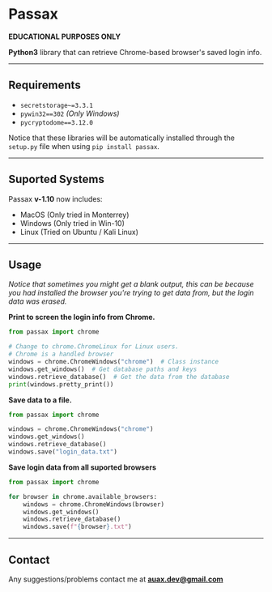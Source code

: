 # Passax

**EDUCATIONAL PURPOSES ONLY**

**Python3** library that can retrieve Chrome-based browser's saved login info.

---

## Requirements

- `secretstorage~=3.3.1`
- `pywin32==302` _(Only Windows)_
- `pycryptodome==3.12.0`

Notice that these libraries will be automatically installed through the `setup.py`
file when using `pip install passax`.

---

## Suported Systems
Passax **v-1.10** now includes:
- MacOS (Only tried in Monterrey)
- Windows (Only tried in Win-10)
- Linux (Tried on Ubuntu / Kali Linux)

---
## Usage

_Notice that sometimes you might get a blank output, this can be because you had installed the browser you're trying to
get data from, but the login data was erased._

**Print to screen the login info from Chrome.**

```python
from passax import chrome

# Change to chrome.ChromeLinux for Linux users.
# Chrome is a handled browser
windows = chrome.ChromeWindows("chrome")  # Class instance
windows.get_windows()  # Get database paths and keys
windows.retrieve_database()  # Get the data from the database
print(windows.pretty_print())
```

**Save data to a file.**

```python
from passax import chrome

windows = chrome.ChromeWindows("chrome")
windows.get_windows()
windows.retrieve_database()
windows.save("login_data.txt")
```

**Save login data from all suported browsers**

```python
from passax import chrome

for browser in chrome.available_browsers:
    windows = chrome.ChromeWindows(browser)
    windows.get_windows()
    windows.retrieve_database()
    windows.save(f"{browser}.txt")
```
---

## Contact

Any suggestions/problems contact me at **auax.dev@gmail.com**
